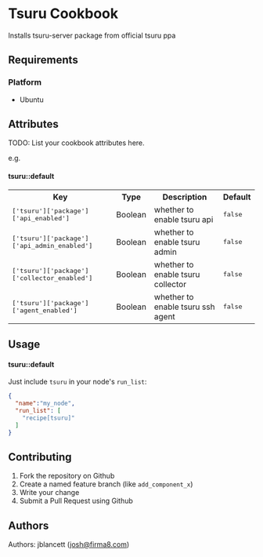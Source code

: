 Tsuru Cookbook
==============
Installs tsuru-server package from official tsuru ppa

Requirements
------------
### Platform
* Ubuntu

Attributes
----------
TODO: List your cookbook attributes here.

e.g.
#### tsuru::default
<table>
  <tr>
    <th>Key</th>
    <th>Type</th>
    <th>Description</th>
    <th>Default</th>
  </tr>
  <tr>
    <td><tt>['tsuru']['package']['api_enabled']</tt></td>
    <td>Boolean</td>
    <td>whether to enable tsuru api</td>
    <td><tt>false</tt></td>
  </tr>
  <tr>
    <td><tt>['tsuru']['package']['api_admin_enabled']</tt></td>
    <td>Boolean</td>
    <td>whether to enable tsuru admin</td>
    <td><tt>false</tt></td>
  </tr>
  <tr>
    <td><tt>['tsuru']['package']['collector_enabled']</tt></td>
    <td>Boolean</td>
    <td>whether to enable tsuru collector</td>
    <td><tt>false</tt></td>
  </tr>
  <tr>
    <td><tt>['tsuru']['package']['agent_enabled']</tt></td>
    <td>Boolean</td>
    <td>whether to enable tsuru ssh agent</td>
    <td><tt>false</tt></td>
  </tr>
</table>

Usage
-----
#### tsuru::default
Just include `tsuru` in your node's `run_list`:

```json
{
  "name":"my_node",
  "run_list": [
    "recipe[tsuru]"
  ]
}
```

Contributing
------------
1. Fork the repository on Github
2. Create a named feature branch (like `add_component_x`)
3. Write your change
4. Submit a Pull Request using Github

Authors
-------------------
Authors: jblancett (josh@firma8.com)
